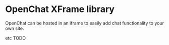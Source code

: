 # OpenChat XFrame library

OpenChat can be hosted in an iframe to easily add chat functionality to your own site.

etc TODO
